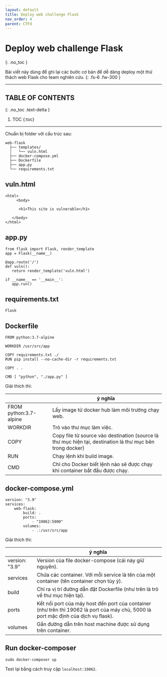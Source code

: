 ```yaml
---
layout: default
title: Deploy web challenge Flask
nav_order: 4
parent: CTFd
---
```


# Deploy web challenge Flask
{: .no_toc }

Bài viết này dùng để ghi lại các bước cơ bản để dễ dàng deploy một thử thách web Flask cho team nghiên cứu.
{: .fs-6 .fw-300 }

---

## TABLE OF CONTENTS
{: .no_toc .text-delta }

1. TOC
{:toc}

---

Chuẩn bị folder với cấu trúc sau:

```
web-flask
  ├── templates/
  │   └── vuln.html
  ├── docker-compose.yml
  ├── Dockerfile
  ├── app.py
  └── requirements.txt
```

## vuln.html

```
<html>
     <body>
   
      <h1>This site is vulnerable</h1>
      
   </body>
</html>
```

## app.py

```
from flask import Flask, render_template
app = Flask(__name__)

@app.route('/')
def vuln():
   return render_template('vuln.html')

if __name__ == '__main__':
   app.run()
```

## requirements.txt

```
Flask
```

## Dockerfile

```
FROM python:3.7-alpine

WORKDIR /usr/src/app

COPY requirements.txt ./
RUN pip install --no-cache-dir -r requirements.txt

COPY . .

CMD [ "python", "./app.py" ]
```

Giải thích thì:

|        | ý nghĩa 
| ------ | ------ 
| FROM python:3.7-alpine | Lấy image từ docker hub làm môi trường chạy web. |
| WORKDIR | Trỏ vào thư mục làm việc. |
| COPY | Copy file từ source vào destination (source là thư mục hiện tại, destination là thư mục bên trong docker) |
| RUN | Chạy lệnh khi build image. |
| CMD | Chỉ cho Docker biết lệnh nào sẽ được chạy khi container bắt đầu được chạy. |

## docker-compose.yml

```
version: "3.9"
services:
    web-flask:
        build: .
        ports:
            - "19062:5000"
        volumes:
            - .:/usr/src/app
```

Giải thích thì:

|        | ý nghĩa 
| ------ | ------ 
| version: "3.9" | Version của file docker-compose (cái này giữ nguyên).  |
| services | Chứa các container. Với mỗi service là tên của một container (tên container chọn tùy ý). |
| build | Chỉ ra vị trí đường dẫn đặt Dockerfile (như trên là trỏ về thư mục hiện tại). |
| ports | Kết nối port của máy host đến port của container (như trên thì 19062 là port của máy chủ, 5000 là port mặc định của dịch vụ flask). |
| volumes | Gắn đường dẫn trên host machine được sử dụng trên container. |

## Run docker-composer

`sudo docker-composer up`

Test lại bằng cách truy cập `localhost:19062`.
